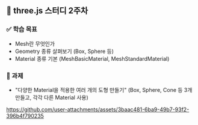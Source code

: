 ## 💬 three.js 스터디 2주차

### ✅ 학습 목표

- Mesh란 무엇인가
- Geometry 종류 살펴보기 (Box, Sphere 등)
- Material 종류 기본 (MeshBasicMaterial, MeshStandardMaterial)

### 🧩 과제

- "다양한 Material을 적용한 여러 개의 도형 만들기"
  (Box, Sphere, Cone 등 3개 만들고, 각각 다른 Material 사용)

https://github.com/user-attachments/assets/3baac481-6ba9-49b7-93f2-396b4f790235

